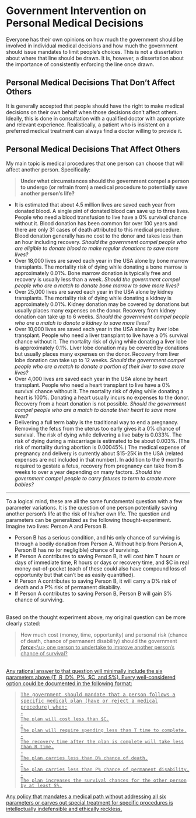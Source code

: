 # Government Intervention on Personal Medical Decisions

Everyone has their own opinions on how much the government should be involved in individual medical decisions and how much the government should issue mandates to limit people’s choices. This is not a dissertation about where that line should be drawn. It is, however, a dissertation about the importance of consistently enforcing the line once drawn.

## Personal Medical Decisions That Don’t Affect Others

It is generally accepted that people should have the right to make medical decisions on their own behalf when those decisions don’t affect others. Ideally, this is done in consultation with a qualified doctor with appropriate and relevant experience. Realistically, a patient who is insistent on a preferred medical treatment can always find a doctor willing to provide it.

## Personal Medical Decisions That Affect Others

My main topic is medical procedures that one person can choose that will affect another person. Specifically:
> **Under what circumstances should the government compel a person to undergo (or refrain from) a medical procedure to potentially save another person’s life?**

- It is estimated that about 4.5 million lives are saved each year from donated blood. A single pint of donated blood can save up to three lives. People who need a blood transfusion to live have a 0% survival chance without it. Blood donation has been common for over 100 years and there are only 31 cases of death attributed to this medical procedure. Blood donation generally has no cost to the donor and takes less than an hour including recovery. _Should the government compel people who are eligible to donate blood to make regular donations to save more lives?_
- Over 18,000 lives are saved each year in the USA alone by bone marrow transplants. The mortality risk of dying while donating a bone marrow is approximately 0.01%. Bone marrow donation is typically free and recovery is usually less than a week. _Should the government compel people who are a match to donate bone marrow to save more lives?_
- Over 25,000 lives are saved each year in the USA alone by kidney transplants. The mortality risk of dying while donating a kidney is approximately 0.01%. Kidney donation may be covered by donations but usually places many expenses on the donor. Recovery from kidney donation can take up to 6 weeks. _Should the government compel people who are a match to donate a kidney to save more lives?_
- Over 10,000 lives are saved each year in the USA alone by liver lobe transplant. People who need a liver transplant to live have a 0% survival chance without it. The mortality risk of dying while donating a liver lobe is approximately 0.1%. Liver lobe donation may be covered by donations but usually places many expenses on the donor. Recovery from liver lobe donation can take up to 12 weeks. _Should the government compel people who are a match to donate a portion of their liver to save more lives?_
- Over 4,000 lives are saved each year in the USA alone by heart transplant. People who need a heart transplant to live have a 0% survival chance without it. The mortality risk of dying while donating a heart is 100%. Donating a heart usually incurs no expenses to the donor. Recovery from a heart donation is not possible. _Should the government compel people who are a match to donate their heart to save more lives?_
- Delivering a full term baby is the traditional way to end a pregnancy. Removing the fetus from the uterus too early gives it a 0% chance of survival. The risk of dying while delivering a live baby is 0.033%. The risk of dying during a miscarriage is estimated to be about 0.003%. (The risk of mortality during abortion is 0.00045%.) The medical expense of pregnancy and delivery is currently about $15-25K in the USA (related expenses are not included in that number). In addition to the 9 months required to gestate a fetus, recovery from pregnancy can take from 8 weeks to over a year depending on many factors. _Should the government compel people to carry fetuses to term to create more babies?_

---

To a logical mind, these are all the same fundamental question with a few parameter variations. It is the question of one person potentially saving another person’s life at the risk of his/her own life.
The question and parameters can be generalized as the following thought-experiment. Imagine two lives: Person A and Person B.
- Person B has a serious condition, and his only chance of surviving is through a bodily donation from Person A. Without help from Person A, Person B has no (or negligible) chance of surviving.
- If Person A contributes to saving Person B, it will cost him T hours or days of immediate time, R hours or days or recovery time, and $C in real money out-of-pocket (each of these could also have compound loss of opportunity but that can’t be as easily quantified).
- If Person A contributes to saving Person B, it will carry a D% risk of death and a P% risk of permanent disability.
- If Person A contributes to saving Person B, Person B will gain S% chance of surviving.

<br>
Based on the thought experiment above, my original question can be more clearly stated:

> How much cost (money, time, opportunity) and personal risk (chance of death, chance of permanent disability) should the government <u>**_force_**<\u> one person to undertake to improve another person’s chance of survival?

<br>
Any rational answer to that question will minimally include the six parameters above (T, R, D%, P%, $C, and S%). Every well-considered option could be documented in the following format:

> <div style="font-family: monospace; font-size:95%; line-height:1.3;">The government should mandate that a person follows a specific medical plan (have or reject a medical procedure) when:</div>
> - <div style="font-family: monospace; font-size:90%; line-height:1.1;">The plan will cost less than $C.</div>
> - <div style="font-family: monospace; font-size:90%; line-height:1.1;">The plan will require spending less than T time to complete.</div>
> - <div style="font-family: monospace; font-size:90%; line-height:1.1;">The recovery time after the plan is complete will take less than R time.</div>
> - <div style="font-family: monospace; font-size:90%; line-height:1.1;">The plan carries less than D% chance of death.</div>
> - <div style="font-family: monospace; font-size:90%; line-height:1.1;">The plan carries less than P% chance of permanent disability.</div>
> - <div style="font-family: monospace; font-size:90%; line-height:1.1;">The plan increases the survival chances for the other person by at least S%.</div>

Any policy that mandates a medical path without addressing all six parameters or carves out special treatment for specific procedures is intellectually indefensible and ethically reckless.
